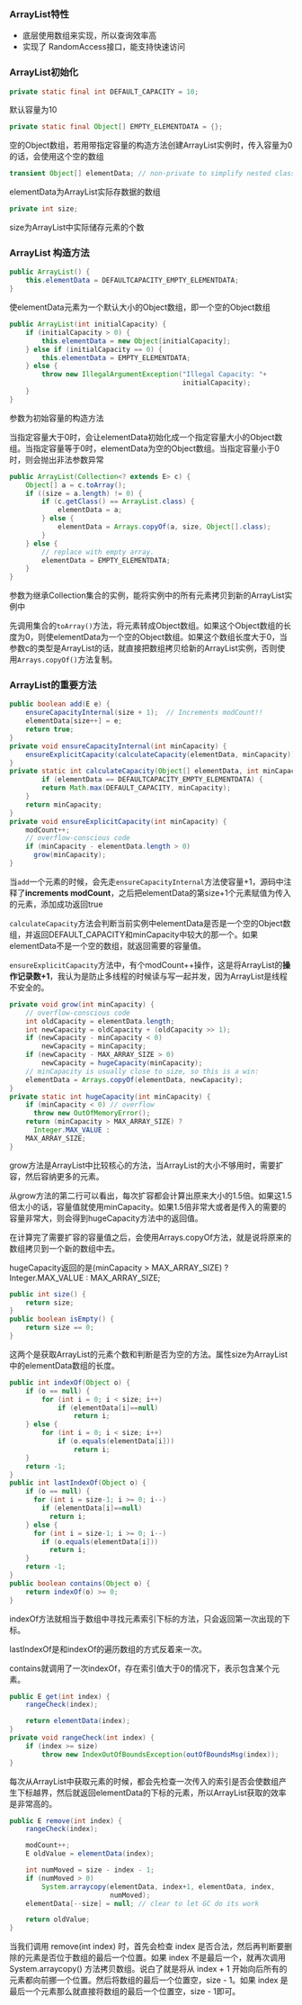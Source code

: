 ### ArrayList特性

- 底层使用数组来实现，所以查询效率高
- 实现了 RandomAccess接口，能支持快速访问



### ArrayList初始化

```java
private static final int DEFAULT_CAPACITY = 10;
```

默认容量为10

```java
private static final Object[] EMPTY_ELEMENTDATA = {};
```

空的Object数组，若用带指定容量的构造方法创建ArrayList实例时，传入容量为0的话，会使用这个空的数组

```java
transient Object[] elementData; // non-private to simplify nested class access
```

elementData为ArrayList实际存数据的数组

```java
private int size;
```

size为ArrayList中实际储存元素的个数

### ArrayList 构造方法

```java
public ArrayList() {
    this.elementData = DEFAULTCAPACITY_EMPTY_ELEMENTDATA;
}
```

使elementData元素为一个默认大小的Object数组，即一个空的Object数组

```java
public ArrayList(int initialCapacity) {
    if (initialCapacity > 0) {
        this.elementData = new Object[initialCapacity];
    } else if (initialCapacity == 0) {
        this.elementData = EMPTY_ELEMENTDATA;
    } else {
        throw new IllegalArgumentException("Illegal Capacity: "+
                                           initialCapacity);
    }
}
```

参数为初始容量的构造方法

当指定容量大于0时，会让elementData初始化成一个指定容量大小的Object数组。当指定容量等于0时，elementData为空的Object数组。当指定容量小于0时，则会抛出非法参数异常

```java
public ArrayList(Collection<? extends E> c) {
    Object[] a = c.toArray();
    if ((size = a.length) != 0) {
        if (c.getClass() == ArrayList.class) {
            elementData = a;
        } else {
            elementData = Arrays.copyOf(a, size, Object[].class);
        }
    } else {
        // replace with empty array.
        elementData = EMPTY_ELEMENTDATA;
    }
}
```

参数为继承Collection集合的实例，能将实例中的所有元素拷贝到新的ArrayList实例中

先调用集合的``toArray()``方法，将元素转成Object数组。如果这个Object数组的长度为0，则使elementData为一个空的Object数组。如果这个数组长度大于0，当参数c的类型是ArrayList的话，就直接把数组拷贝给新的ArrayList实例，否则使用``Arrays.copyOf()``方法复制。

### ArrayList的重要方法

```java
public boolean add(E e) {
    ensureCapacityInternal(size + 1);  // Increments modCount!!
    elementData[size++] = e;
    return true;
}
private void ensureCapacityInternal(int minCapacity) {
    ensureExplicitCapacity(calculateCapacity(elementData, minCapacity));
}
private static int calculateCapacity(Object[] elementData, int minCapacity) {
		if (elementData == DEFAULTCAPACITY_EMPTY_ELEMENTDATA) {
    	return Math.max(DEFAULT_CAPACITY, minCapacity);
  	}
  	return minCapacity;
}
private void ensureExplicitCapacity(int minCapacity) {
    modCount++;
    // overflow-conscious code
    if (minCapacity - elementData.length > 0)
      grow(minCapacity);
}
```

当``add``一个元素的时候，会先走``ensureCapacityInternal``方法使容量+1，源码中注释了**increments modCount**，之后把elementData的第size+1个元素赋值为传入的元素，添加成功返回true

``calculateCapacity``方法会判断当前实例中elementData是否是一个空的Object数组，并返回DEFAULT_CAPACITY和minCapacity中较大的那一个。如果elementData不是一个空的数组，就返回需要的容量值。

``ensureExplicitCapacity``方法中，有个modCount++操作，这是将ArrayList的**操作记录数+1**，我认为是防止多线程的时候读与写一起并发，因为ArrayList是线程不安全的。

```java
private void grow(int minCapacity) {
    // overflow-conscious code
    int oldCapacity = elementData.length;
    int newCapacity = oldCapacity + (oldCapacity >> 1);
    if (newCapacity - minCapacity < 0)
        newCapacity = minCapacity;
    if (newCapacity - MAX_ARRAY_SIZE > 0)
        newCapacity = hugeCapacity(minCapacity);
    // minCapacity is usually close to size, so this is a win:
    elementData = Arrays.copyOf(elementData, newCapacity);
}
private static int hugeCapacity(int minCapacity) {
    if (minCapacity < 0) // overflow
      throw new OutOfMemoryError();
    return (minCapacity > MAX_ARRAY_SIZE) ?
      Integer.MAX_VALUE :
    MAX_ARRAY_SIZE;
}
```

grow方法是ArrayList中比较核心的方法，当ArrayList的大小不够用时，需要扩容，然后容纳更多的元素。

从grow方法的第二行可以看出，每次扩容都会计算出原来大小的1.5倍。如果这1.5倍太小的话，容量值就使用minCapacity。如果1.5倍非常大或者是传入的需要的容量非常大，则会得到hugeCapacity方法中的返回值。

在计算完了需要扩容的容量值之后，会使用Arrays.copyOf方法，就是说将原来的数组拷贝到一个新的数组中去。

hugeCapacity返回的是(minCapacity > MAX_ARRAY_SIZE) ? Integer.MAX_VALUE : MAX_ARRAY_SIZE;

```java
public int size() {
    return size;
}
public boolean isEmpty() {
    return size == 0;
}
```

这两个是获取ArrayList的元素个数和判断是否为空的方法。属性size为ArrayList中的elementData数组的长度。

```java
public int indexOf(Object o) {
    if (o == null) {
        for (int i = 0; i < size; i++)
            if (elementData[i]==null)
                return i;
    } else {
        for (int i = 0; i < size; i++)
            if (o.equals(elementData[i]))
                return i;
    }
    return -1;
}
public int lastIndexOf(Object o) {
    if (o == null) {
      for (int i = size-1; i >= 0; i--)
        if (elementData[i]==null)
          return i;
    } else {
      for (int i = size-1; i >= 0; i--)
        if (o.equals(elementData[i]))
          return i;
    }
    return -1;
}
public boolean contains(Object o) {
    return indexOf(o) >= 0;
}
```

indexOf方法就相当于数组中寻找元素索引下标的方法，只会返回第一次出现的下标。

lastIndexOf是和indexOf的遍历数组的方式反着来一次。

contains就调用了一次indexOf，存在索引值大于0的情况下，表示包含某个元素。

```java
public E get(int index) {
    rangeCheck(index);

  	return elementData(index);
}
private void rangeCheck(int index) {
    if (index >= size)
        throw new IndexOutOfBoundsException(outOfBoundsMsg(index));
}
```

每次从ArrayList中获取元素的时候，都会先检查一次传入的索引是否会使数组产生下标越界，然后就返回elementData的下标的元素，所以ArrayList获取的效率是非常高的。

```java
public E remove(int index) {
    rangeCheck(index);

    modCount++;
    E oldValue = elementData(index);

    int numMoved = size - index - 1;
    if (numMoved > 0)
        System.arraycopy(elementData, index+1, elementData, index,
                         numMoved);
    elementData[--size] = null; // clear to let GC do its work

    return oldValue;
}
```

当我们调用 remove(int index) 时，首先会检查 index 是否合法，然后再判断要删除的元素是否位于数组的最后一个位置。如果 index 不是最后一个，就再次调用 System.arraycopy() 方法拷贝数组。说白了就是将从 index + 1 开始向后所有的元素都向前挪一个位置。然后将数组的最后一个位置空，size - 1。如果 index 是最后一个元素那么就直接将数组的最后一个位置空，size - 1即可。 